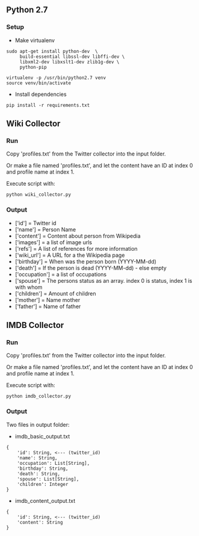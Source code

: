## Python 2.7

### Setup
* Make virtualenv 
```
sudo apt-get install python-dev  \
     build-essential libssl-dev libffi-dev \
     libxml2-dev libxslt1-dev zlib1g-dev \
     python-pip

```


```  
virtualenv -p /usr/bin/python2.7 venv
source venv/bin/activate        
```
    
* Install dependencies
``` 
pip install -r requirements.txt
```


## Wiki Collector
### Run
Copy 'profiles.txt' from the Twitter collector into the input folder.

Or make a file named 'profiles.txt', and let the content have an ID at index 0 and profile name at index 1.  

Execute script with:
``` 
python wiki_collector.py
```
### Output
* ['id'] = Twitter id
* ['name'] = Person Name
* ['content'] = Content about person from Wikipedia
* ['images'] = a list of image urls
* ['refs'] = A list of references for more information
* ['wiki_url'] = A URL for a the Wikipedia page
* ['birthday'] = When was the person born (YYYY-MM-dd)
* ['death'] = If the person is dead (YYYY-MM-dd) - else empty
* ['occupation'] = a list of occupations
* ['spouse'] = The persons status as an array. index 0 is status, index 1 is with whom
* ['children'] = Amount of children
* ['mother'] = Name mother 
* ['father'] = Name of father

## IMDB Collector
### Run
Copy 'profiles.txt' from the Twitter collector into the input folder.

Or make a file named 'profiles.txt', and let the content have an ID at index 0 and profile name at index 1.  

Execute script with:
``` 
python imdb_collector.py
```
### Output
Two files in output folder:

* imdb_basic_output.txt
```
{
    'id': String, <--- (twitter_id)
    'name': String,
    'occupation': List[String],
    'birthday': String,
    'death': String,
    'spouse': List[String],
    'children': Integer
}
```
* imdb_content_output.txt
```
{
    'id': String, <--- (twitter_id)
    'content': String
}  
```